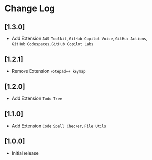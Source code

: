# Change Log
## [1.3.0]

- Add Extension  `AWS Toolkit`, `GitHub Copilot Voice`, `GitHub Actions`, `GitHub Codespaces`, `GitHub Copilot Labs`

## [1.2.1]

- Remove Extension  `Notepad++ keymap`

## [1.2.0]

- Add Extension  `Todo Tree`
## [1.1.0]

- Add Extension  `Code Spell Checker`, `File Utils`

## [1.0.0]

- Initial release
